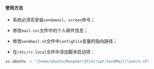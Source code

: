 #### 使用方法

* 系统必须先安装``sendemail``、``screen``命令；

* 修改``mail.ini``文件中的个人邮件信息；

* 修改``sendmail.sh``文件中``configFile``变量的指向路径；

* 在``/etc/rc.local``文件中添加脚本启动项：
```bash
su ubuntu -c "/home/ubuntu/RaspberryPiScript/SendMail/launch.sh"
```
